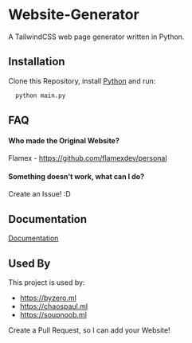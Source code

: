 
# Website-Generator

A TailwindCSS web page generator written in Python.


## Installation 

Clone this Repository, install [Python](https://python.org) and run:

```py 
  python main.py
```
    
## FAQ

#### Who made the Original Website?

Flamex - https://github.com/flamexdev/personal

#### Something doesn't work, what can I do?

Create an Issue! :D



  
## Documentation

[Documentation](https://byzeroofficial.gitbook.io/website-generator)

  
## Used By

This project is used by:
- https://byzero.ml
- https://chaospaul.ml
- https://soupnoob.ml

Create a Pull Request, so I can add your Website!

  
